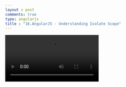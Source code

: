 ```yaml
---
layout : post
comments: true
type: angularjs
title : "16.AngularJS - Understanding Isolate Scope"
---
```


<video controls="controls"  class="movie" src="https://dl.dropboxusercontent.com/u/161895058/Video/angularjs/16.%20Egghead.io%20-%20AngularJS%20-%20Understanding%20Isolate%20Scope.mp4">
</video>
